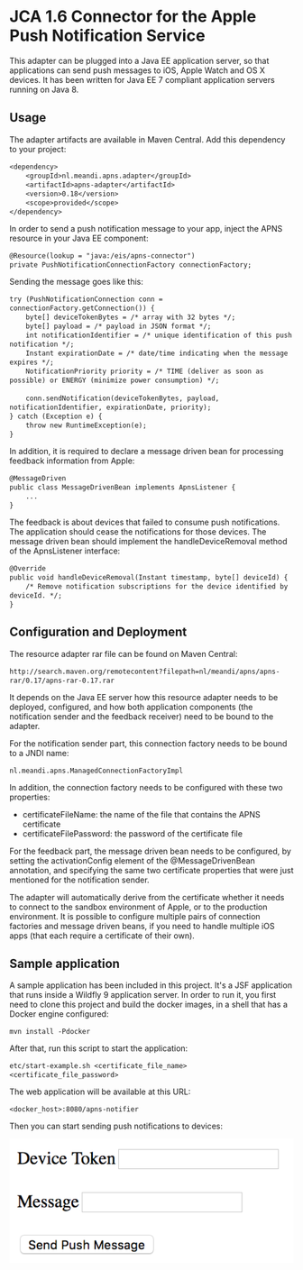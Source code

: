 # JCA 1.6 Connector for the Apple Push Notification Service

This adapter can be plugged into a Java EE application server, so that applications can send push messages to
iOS, Apple Watch and OS X devices. It has been written for Java EE 7 compliant application servers running on Java 8.

## Usage

The adapter artifacts are available in Maven Central. Add this dependency to your project:

```
<dependency>
    <groupId>nl.meandi.apns.adapter</groupId>
    <artifactId>apns-adapter</artifactId>
    <version>0.18</version>
    <scope>provided</scope>
</dependency>
```

In order to send a push notification message to your app, inject the APNS resource in your Java EE component:

```
@Resource(lookup = "java:/eis/apns-connector")
private PushNotificationConnectionFactory connectionFactory;
```

Sending the message goes like this:

```
try (PushNotificationConnection conn = connectionFactory.getConnection()) {
    byte[] deviceTokenBytes = /* array with 32 bytes */;
    byte[] payload = /* payload in JSON format */;
    int notificationIdentifier = /* unique identification of this push notification */;
    Instant expirationDate = /* date/time indicating when the message expires */;
    NotificationPriority priority = /* TIME (deliver as soon as possible) or ENERGY (minimize power consumption) */;

    conn.sendNotification(deviceTokenBytes, payload, notificationIdentifier, expirationDate, priority);
} catch (Exception e) {
    throw new RuntimeException(e);
}
```

In addition, it is required to declare a message driven bean for processing feedback information from Apple:

```
@MessageDriven
public class MessageDrivenBean implements ApnsListener {
    ...
}
```

The feedback is about devices that failed to consume push notifications. The application should cease the
notifications for those devices. The message driven bean should implement the handleDeviceRemoval method of
the ApnsListener interface:

```
@Override
public void handleDeviceRemoval(Instant timestamp, byte[] deviceId) {
    /* Remove notification subscriptions for the device identified by deviceId. */;
}
```

## Configuration and Deployment

The resource adapter rar file can be found on Maven Central:

```
http://search.maven.org/remotecontent?filepath=nl/meandi/apns/apns-rar/0.17/apns-rar-0.17.rar
```

It depends on the Java EE server how this resource adapter needs to be deployed, configured, and how both
application components (the notification sender and the feedback receiver) need to be bound to the adapter.

For the notification sender part, this connection factory needs to be bound to a JNDI name:

```
nl.meandi.apns.ManagedConnectionFactoryImpl
```

In addition, the connection factory needs to be configured with these two properties:

- certificateFileName: the name of the file that contains the APNS certificate
- certificateFilePassword: the password of the certificate file

For the feedback part, the message driven bean needs to be configured, by setting the activationConfig
element of the @MessageDrivenBean annotation, and specifying the same two certificate properties that were just
mentioned for the notification sender.

The adapter will automatically derive from the certificate whether it needs to connect to the sandbox
environment of Apple, or to the production environment. It is possible to configure multiple pairs of connection
factories and message driven beans, if you need to handle multiple iOS apps (that each require a certificate
of their own).

## Sample application

A sample application has been included in this project. It's a JSF application that runs inside a Wildfly 9
application server. In order to run it, you first need to clone this project and build the docker images,
in a shell that has a Docker engine configured:

```
mvn install -Pdocker
```

After that, run this script to start the application:

```
etc/start-example.sh <certificate_file_name> <certificate_file_password>
```

The web application will be available at this URL:

```
<docker_host>:8080/apns-notifier
```

Then you can start sending push notifications to devices:

![screenshot](/etc/sample_application_screenshot.png)